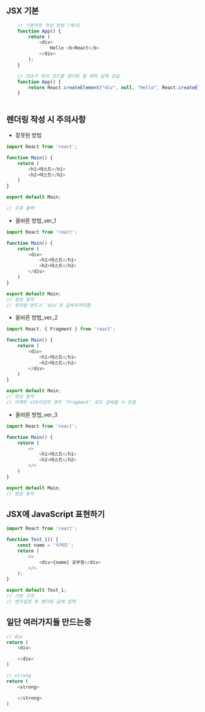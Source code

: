 
## JSX 기본 

```javascript
    // 기본적인 작성 방법 (예시)
    function App() {
        return (
            <div>
                Hello <b>React</b>
            </div>
        );
    }

    // JSX가 위의 코드를 렌더링 할 때의 실제 모습
    function App() {
        return React.createElement("div", null, "Hello", React.createElement("b", null, "React"));
    }
    
```

## 렌더링 작성 시 주의사항
- 잘못된 방법
```javascript
import React from 'react';

function Main() {
    return (
        <h1>테스트</h1>
        <h2>테스트</h2>
    )
}

export default Main;

// 오류 출력
```
- 올바른 방법_ver_1
```javascript
import React from 'react';

function Main() {
    return (
        <div>
            <h1>테스트</h1>
            <h2>테스트</h2>
        </div>
    )
}

export default Main;
// 정상 동작
// 위처럼 반드시 'div'로 감싸주어야함

```
- 올바른 방법_ver_2
```javascript
import React, { Fragment } from 'react';

function Main() {
    return (
        <div>
            <h1>테스트</h1>
            <h2>테스트</h2>
        </div>
    )
}

export default Main;
// 정상 동작
// 리액트 v16이상의 경우 'Fragment' 로도 감싸줄 수 있음
```
- 올바른 방법_ver_3
```javascript
import React from 'react';

function Main() {
    return (
        <>
            <h1>테스트</h1>
            <h2>테스트</h2>
        </>
    )
}

export default Main;
// 정상 동작
```

## JSX에 JavaScript 표현하기
```javascript
import React from 'react';

function Test_1() {
    const name = '리액트';
    return (
        <>
            <div>{name} 공부용</div>
        </>
    );
}

export default Test_1;
// 기본 구조
// 변수설정 후 렌더링 값에 입력 
```

## 일단 여러가지들 만드는중
```javascript
// div
return (
    <div>

    </div>
)

// strong
return (
    <strong>

    </strong>
)


